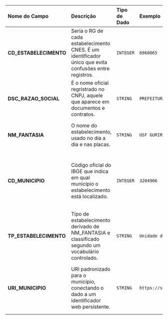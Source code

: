 | Nome do Campo | Descrição | Tipo de Dado | Exemplo | Restrições / Regras | Oberservações Adicionais
| :---| :---| :--- | :--- | :--- | :--- |
| **CD_ESTABELECIMENTO** | Seria o RG de cada estabelecimento CNES. É um identificador único que evita confusões entre registros. | `INTEGER` | `6960065` | `UNIQUE`, `NOT NULL` | --- |
| **DSC_RAZAO_SOCIAL** | É o nome oficial regristrado no CNPJ, aquele que aparece em documentos e contratos. | `STRING` | `PREFEITURA MUNICIPAL DE SÃO MATEUS` | `VARCHAR(255)`, `NOT NULL` | --- |
| **NM_FANTASIA** | O nome do estabelecimento, usado no dia a dia e nas placas. | `STRING` | `USF GURIRI SUL` | `VARCHAR(255)`, `NULL` | Nem todo estabelecimento tem fantasia, mas quando tem, está aqui. |
| **CD_MUNICIPIO** | Código oficial do IBGE que indica em qual município o estabelecimento está localizado. | `INTEGER` | `3204906` | `UNIQUE`, `NOT NULL` | Assim, não há erro entre cidades com nomes iguais. fazer uma observação sobre o range, que ageunta 7 posições. |
| **TP_ESTABELECIMENTO** | Tipo de estabelecimento derivado de NM_FANTASIA e classificado segundo um vocabulário controlado. | `STRING` | `Unidade de Saúde da Família` | `VARCHAR(255)`, `NOT NULL` | --- |
| **URI_MUNICIPIO** | URI padronizado para o município, conectando o dado a um identificador web persistente. | `STRING` | `https://servicodados.ibge.gov.br/api/v1/localidades/municipios/3204906` | `UNIQUE`, `VARCHAR(255)`, `NOT NULL` | Aumenta a interoerabilidade ao permitir que o dado seja conectado a outras fontes da Internet (Linked Data). |
